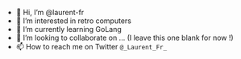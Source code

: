 - 👋 Hi, I’m @laurent-fr
- 👀 I’m interested in retro computers
- 🌱 I’m currently learning GoLang
- 💞️ I’m looking to collaborate on ... (I leave this one blank for now !)
- 📫 How to reach me on Twitter ``` @_Laurent_Fr_ ```

<!---
laurent-fr/laurent-fr is a ✨ special ✨ repository because its `README.md` (this file) appears on your GitHub profile.
You can click the Preview link to take a look at your changes.
--->
